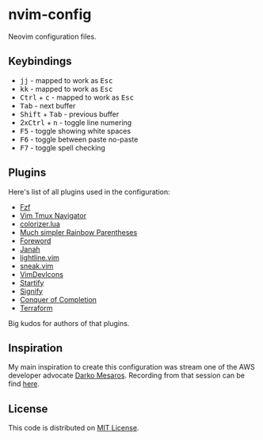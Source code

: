 # nvim-config

Neovim configuration files.

## Keybindings

 - <kbd>j</kbd><kbd>j</kbd> - mapped to work as <kbd>Esc</kbd>
 - <kbd>k</kbd><kbd>k</kbd> - mapped to work as <kbd>Esc</kbd>
 - <kbd>Ctrl</kbd> + <kbd>c</kbd> - mapped to work as <kbd>Esc</kbd>
 - <kbd>Tab</kbd> - next buffer
 - <kbd>Shift</kbd> + <kbd>Tab</kbd> - previous buffer
 - 2x<kbd>Ctrl</kbd> + <kbd>n</kbd> - toggle line numering
 - <kbd>F5</kbd> - toggle showing white spaces
 - <kbd>F6</kbd> - toggle between paste no-paste
 - <kbd>F7</kbd> - toggle spell checking

## Plugins

Here's list of all plugins used in the configuration:

- [Fzf](https://github.com/junegunn/fzf.vim)
- [Vim Tmux Navigator](https://github.com/christoomey/vim-tmux-navigator)
- [colorizer.lua](https://github.com/norcalli/nvim-colorizer.lua)
- [Much simpler Rainbow Parentheses](https://github.com/junegunn/rainbow_parentheses.vim)
- [Foreword](https://github.com/ParamagicDev/vim-medic_chalk)
- [Janah](https://github.com/mhinz/vim-janah)
- [lightline.vim](https://github.com/itchyny/lightline.vim)
- [sneak.vim](https://github.com/justinmk/vim-sneak)
- [VimDevIcons](https://github.com/ryanoasis/vim-devicons)
- [Startify](https://github.com/mhinz/vim-startify)
- [Signify](https://github.com/mhinz/vim-signify)
- [Conquer of Completion](https://github.com/neoclide/coc.nvim)
- [Terraform](https://github.com/hashivim/vim-terraform)

Big kudos for authors of that plugins.

## Inspiration

My main inspiration to create this configuration was stream one of the AWS developer advocate [Darko Mesaros](https://github.com/darko-mesaros).
Recording from that session can be find [here](https://www.youtube.com/watch?v=kPnYFsXml-I).

## License

This code is distributed on [MIT License](/LICENSE).
